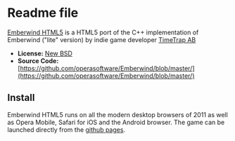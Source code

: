 # Readme file

[Emberwind HTML5](https://operasoftware.github.io/Emberwind/) is a HTML5 port of the C++ implementation of Emberwind ("lite" version) by indie game developer [TimeTrap AB](https://www.timetrap.se)

* __License:__ [New BSD](https://github.com/operasoftware/Emberwind/blob/master/LICENSE)
* __Source Code:__ [https://github.com/operasoftware/Emberwind/blob/master/](https://github.com/operasoftware/Emberwind/blob/master/)

## Install

Emberwind HTML5 runs on all the modern desktop browsers of 2011 as well as Opera Mobile, Safari for iOS and the Android browser. The game can be launched directly from the [github pages](https://operasoftware.github.io/Emberwind/).

